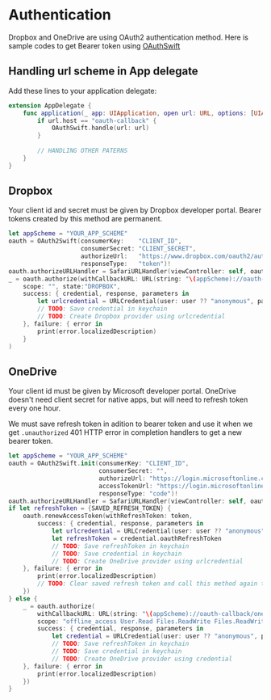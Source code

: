 # Authentication

Dropbox and OneDrive are using OAuth2 authentication method. Here is sample codes to get Bearer token using [OAuthSwift](https://github.com/OAuthSwift/OAuthSwift)

## Handling url scheme in App delegate

Add these lines to your application delegate:

```swift
extension AppDelegate {
    func application(_ app: UIApplication, open url: URL, options: [UIApplicationOpenURLOptionsKey : Any]) -> Bool {
        if url.host == "oauth-callback" {
            OAuthSwift.handle(url: url)
        }
        
        // HANDLING OTHER PATERNS
    }
}
```

## Dropbox

Your client id and secret must be given by Dropbox developer portal. Bearer tokens created by this method are permanent.

```swift
let appScheme = "YOUR_APP_SCHEME"
oauth = OAuth2Swift(consumerKey:    "CLIENT_ID",
                    consumerSecret: "CLIENT_SECRET",
                    authorizeUrl:   "https://www.dropbox.com/oauth2/authorize",
                    responseType:   "token")!
oauth.authorizeURLHandler = SafariURLHandler(viewController: self, oauthSwift: oauth)
_ = oauth.authorize(withCallbackURL: URL(string: "\(appScheme)://oauth-callback/dropbox")!,
    scope: "", state:"DROPBOX",
    success: { credential, response, parameters in
        let urlcredential = URLCredential(user: user ?? "anonymous", password: credential.oauthToken, persistence: .permanent)
        // TODO: Save credential in keychain
        // TODO: Create Dropbox provider using urlcredential
    }, failure: { error in
        print(error.localizedDescription)
    }
)
```

## OneDrive

Your client id must be given by Microsoft developer portal. OneDrive doesn't need client secret for native apps, but will need to refresh token every one hour.

We must save refresh token in adition to bearer token and use it when we get `.unauthorized` 401 HTTP error in completion handlers to get a new bearer token.

```swift
let appScheme = "YOUR_APP_SCHEME"
oauth = OAuth2Swift.init(consumerKey: "CLIENT_ID",
                         consumerSecret: "",
                         authorizeUrl: "https://login.microsoftonline.com/common/oauth2/v2.0/authorize",
                         accessTokenUrl: "https://login.microsoftonline.com/common/oauth2/v2.0/token",
                         responseType: "code")!
oauth.authorizeURLHandler = SafariURLHandler(viewController: self, oauthSwift: oauth)
if let refreshToken = {SAVED_REFRESH_TOKEN} {
    oauth.renewAccessToken(withRefreshToken: token,
        success: { credential, response, parameters in
            let urlcredential = URLCredential(user: user ?? "anonymous", password: credential.oauthToken, persistence: .permanent)
            let refreshToken = credential.oauthRefreshToken
            // TODO: Save refreshToken in keychain
            // TODO: Save credential in keychain
            // TODO: Create OneDrive provider using urlcredential
    }, failure: { error in
        print(error.localizedDescription)
        // TODO: Clear saved refresh token and call this method again to get authorization token 
    })
} else {
    _ = oauth.authorize(
        withCallbackURL: URL(string: "\(appScheme)://oauth-callback/onedrive")!,
        scope: "offline_access User.Read Files.ReadWrite Files.ReadWrite.All Files.ReadWrite.AppFolder", state: "ONEDRIVE",
        success: { credential, response, parameters in
            let credential = URLCredential(user: user ?? "anonymous", password: credential.oauthToken, persistence: .permanent)
            // TODO: Save refreshToken in keychain
            // TODO: Save credential in keychain
            // TODO: Create OneDrive provider using credential
    }, failure: { error in
        print(error.localizedDescription)
    })
}
```